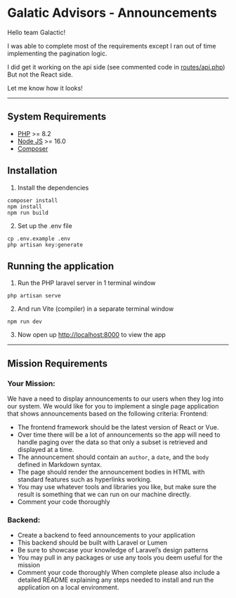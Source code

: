 # Galatic Advisors - Announcements

Hello team Galactic!

I was able to complete most of the requirements except I ran out of time implementing the pagination logic. 

I did get it working on the api side (see commented code in [routes/api.php](routes/api.php)) But not the React side.

Let me know how it looks!

---


## System Requirements
- [PHP](https://www.php.net/downloads.php) >= 8.2
- [Node JS](https://nodejs.org) >= 16.0
- [Composer](https://getcomposer.org/download/)

## Installation

1. Install the dependencies
```
composer install
npm install
npm run build
```

2. Set up the .env file
```
cp .env.example .env
php artisan key:generate
```

## Running the application

1. Run the PHP laravel server in 1 terminal window
```
php artisan serve
```

2. And run Vite (compiler) in a separate terminal window
```
npm run dev
```

3. Now open up [http://localhost:8000](http://localhost:8000) to view the app



---

## Mission Requirements

### Your Mission:

We have a need to display announcements to our users when they log into our system. We would like for you to implement a single page application that shows announcements based on the following criteria:
Frontend:
* The frontend framework should be the latest version of React or Vue.
* Over time there will be a lot of announcements so the app will need to handle paging over the data so that only a subset is retrieved and displayed at a time.
* The announcement should contain an `author`, a `date`, and the `body` defined in Markdown syntax.
* The page should render the announcement bodies in HTML with standard features such as hyperlinks working.
* You may use whatever tools and libraries you like, but make sure the result is something that we can run on our machine directly.
* Comment your code thoroughly


### Backend:

* Create a backend to feed announcements to your application
* This backend should be built with Laravel or Lumen
* Be sure to showcase your knowledge of Laravel’s design patterns
* You may pull in any packages or use any tools you deem useful for the mission
* Comment your code thoroughly
When complete please also include a detailed README explaining any steps needed to install and run the application on a local environment.
